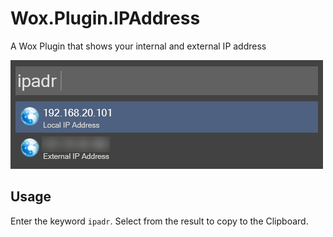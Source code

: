 # Wox.Plugin.IPAddress
A Wox Plugin that shows your internal and external IP address

![Screenshot](screenshot.png)

## Usage

Enter the keyword `ipadr`. Select from the result to copy to the Clipboard.